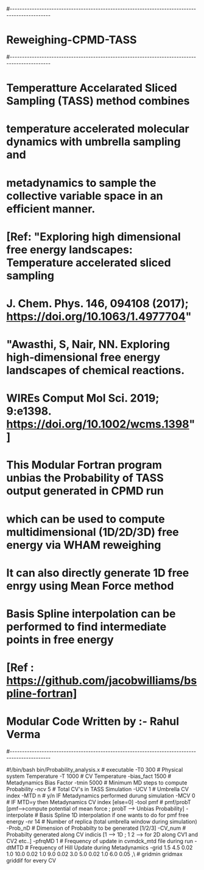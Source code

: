 
#----------------------------------------------------------------------------------------------
#				 Reweighing-CPMD-TASS
#----------------------------------------------------------------------------------------------
# Temperatture Accelarated Sliced Sampling (TASS) method combines
# temperature accelerated molecular dynamics with umbrella sampling and
# metadynamics to sample the collective variable space in an efficient manner.
# [Ref: "Exploring high dimensional free energy landscapes: Temperature accelerated sliced sampling
# J. Chem. Phys. 146, 094108 (2017); https://doi.org/10.1063/1.4977704"
# "Awasthi, S, Nair, NN. Exploring high‐dimensional free energy landscapes of chemical reactions.
# WIREs Comput Mol Sci. 2019; 9:e1398. https://doi.org/10.1002/wcms.1398" ]
#
# This Modular Fortran program unbias the Probability of TASS output generated in CPMD run
# which can be used to compute multidimensional (1D/2D/3D) free energy via WHAM reweighing
# It can also directly generate 1D free enrgy using Mean Force method
# Basis Spline interpolation can be performed to find intermediate points in free energy
# [Ref : https://github.com/jacobwilliams/bspline-fortran]

# Modular Code Written by :- Rahul Verma
#----------------------------------------------------------------------------------------------


#!/bin/bash
bin/Probability_analysis.x 	 	# executable
-T0 300                 		# Physical system Temperature
-T 1000                 		# CV Temperature
-bias_fact 1500         		# Metadynamics Bias Factor
-tmin 5000              		# Minimum MD steps to compute Probability
-ncv 5                  		# Total CV's in TASS Simulation
-UCV 1                  		# Umbrella CV index
-MTD n                  		# y/n IF Metadynamics performed durung simulation
-MCV 0                  		# IF MTD=y then Metadynamics CV index [else=0]
-tool pmf		 		# pmf/probT [pmf-->compute potential of mean force ; probT --> Unbias Probability]
-interpolate		 		# Basis Spline 1D interpolation if one wants to do for pmf free energy
-nr 14			 		# Number of replica (total umbrella window during simulation)
-Prob_nD				# Dimension of Probabilty to be generated [1/2/3]
-CV_num					# Probabilty generated along CV indicis [1 --> 1D ; 1 2 --> for 2D along CV1 and CV2 etc..]
-pfrqMD 1				# Frequency of update in cvmdck_mtd file during run
-dtMTD					# Frequency of Hill Update during Metadynamics
-grid 1.5 4.5 0.02 1.0 10.0 0.02 1.0 9.0 0.02 3.0 5.0 0.02 1.0 6.0 0.05 ,\ # gridmin gridmax griddif for every CV
